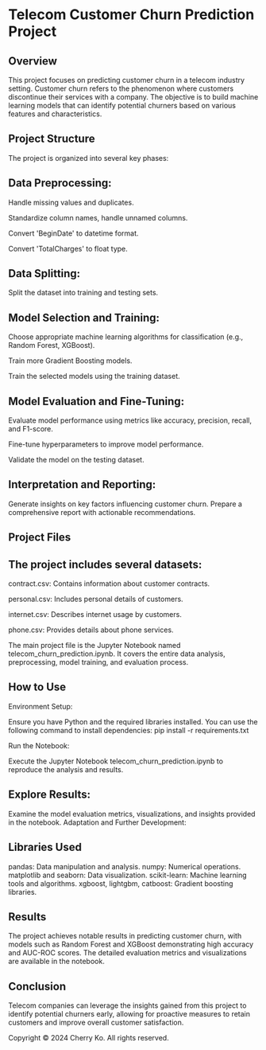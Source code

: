 # Telecom Customer Churn Prediction Project

## Overview
This project focuses on predicting customer churn in a telecom industry setting. Customer churn refers to the phenomenon where customers discontinue their services with a company. The objective is to build machine learning models that can identify potential churners based on various features and characteristics.

## Project Structure
The project is organized into several key phases:

## Data Preprocessing:

Handle missing values and duplicates.

Standardize column names, handle unnamed columns.

Convert 'BeginDate' to datetime format.

Convert 'TotalCharges' to float type.

## Data Splitting:

Split the dataset into training and testing sets.

## Model Selection and Training:


Choose appropriate machine learning algorithms for classification (e.g., Random Forest, XGBoost).

Train more Gradient Boosting models.

Train the selected models using the training dataset.


## Model Evaluation and Fine-Tuning:

Evaluate model performance using metrics like accuracy, precision, recall, and F1-score.

Fine-tune hyperparameters to improve model performance.

Validate the model on the testing dataset.

## Interpretation and Reporting:

Generate insights on key factors influencing customer churn.
Prepare a comprehensive report with actionable recommendations.

## Project Files

## The project includes several datasets:

contract.csv: Contains information about customer contracts.

personal.csv: Includes personal details of customers.

internet.csv: Describes internet usage by customers.

phone.csv: Provides details about phone services.

The main project file is the Jupyter Notebook named telecom_churn_prediction.ipynb. It covers the entire data analysis, preprocessing, model training, and evaluation process.

## How to Use
Environment Setup:

Ensure you have Python and the required libraries installed. You can use the following command to install dependencies: pip install -r requirements.txt

Run the Notebook:

Execute the Jupyter Notebook telecom_churn_prediction.ipynb to reproduce the analysis and results.

## Explore Results:

Examine the model evaluation metrics, visualizations, and insights provided in the notebook.
Adaptation and Further Development:


## Libraries Used
pandas: Data manipulation and analysis.
numpy: Numerical operations.
matplotlib and seaborn: Data visualization.
scikit-learn: Machine learning tools and algorithms.
xgboost, lightgbm, catboost: Gradient boosting libraries.

## Results
The project achieves notable results in predicting customer churn, with models such as Random Forest and XGBoost demonstrating high accuracy and AUC-ROC scores. The detailed evaluation metrics and visualizations are available in the notebook.

## Conclusion
Telecom companies can leverage the insights gained from this project to identify potential churners early, allowing for proactive measures to retain customers and improve overall customer satisfaction.

Copyright © 2024 Cherry Ko. All rights reserved.

